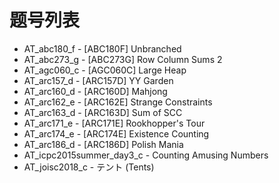 # 题号列表

- AT_abc180_f - [ABC180F] Unbranched
- AT_abc273_g - [ABC273G] Row Column Sums 2
- AT_agc060_c - [AGC060C] Large Heap
- AT_arc157_d - [ARC157D] YY Garden
- AT_arc160_d - [ARC160D] Mahjong
- AT_arc162_e - [ARC162E] Strange Constraints
- AT_arc163_d - [ARC163D] Sum of SCC
- AT_arc171_e - [ARC171E] Rookhopper's Tour
- AT_arc174_e - [ARC174E] Existence Counting
- AT_arc186_d - [ARC186D] Polish Mania
- AT_icpc2015summer_day3_c - Counting Amusing Numbers
- AT_joisc2018_c - テント  (Tents)
